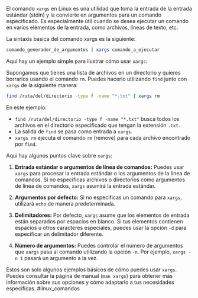 El comando `xargs` en Linux es una utilidad que toma la entrada de la entrada estándar (stdin) y la convierte en argumentos para un comando especificado. Es especialmente útil cuando se desea ejecutar un comando en varios elementos de la entrada, como archivos, líneas de texto, etc.

La sintaxis básica del comando xargs es la siguiente:

```bash
comando_generador_de_argumentos | xargs comando_a_ejecutar
```

Aquí hay un ejemplo simple para ilustrar cómo usar `xargs`:

Supongamos que tienes una lista de archivos en un directorio y quieres borrarlos usando el comando `rm`. Puedes hacerlo utilizando `find` junto con `xargs` de la siguiente manera:

```bash
find /ruta/del/directorio -type f -name "*.txt" | xargs rm
```

En este ejemplo:

- `find /ruta/del/directorio -type f -name "*.txt"` busca todos los archivos en el directorio especificado que tengan la extensión `.txt`.
- La salida de `find` se pasa como entrada a `xargs`.
- `xargs rm` ejecuta el comando `rm` (remove) para cada archivo encontrado por `find`.

Aquí hay algunos puntos clave sobre `xargs`:

1. **Entrada estándar o argumentos de línea de comandos:**
   Puedes usar `xargs` para procesar la entrada estándar o los argumentos de la línea de comandos. Si no especificas archivos o directorios como argumentos de línea de comandos, `xargs` asumirá la entrada estándar.

2. **Argumentos por defecto:**
   Si no especificas un comando para `xargs`, utilizará `echo` de manera predeterminada.

3. **Delimitadores:**
   Por defecto, `xargs` asume que los elementos de entrada están separados por espacios en blanco. Si tus elementos contienen espacios u otros caracteres especiales, puedes usar la opción `-d` para especificar un delimitador diferente.

4. **Número de argumentos:**
   Puedes controlar el número de argumentos que `xargs` pasa al comando utilizando la opción `-n`. Por ejemplo, `xargs -n 1` pasará un argumento a la vez.

Estos son solo algunos ejemplos básicos de cómo puedes usar `xargs`. Puedes consultar la página de manual (`man xargs`) para obtener más información sobre sus opciones y cómo adaptarlo a tus necesidades específicas.
#linux_comandos
